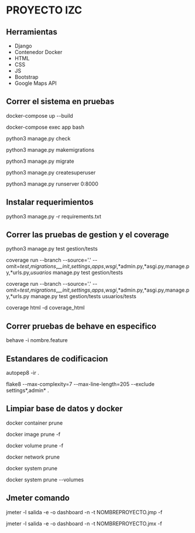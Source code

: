# PROYECTO IZC

## Herramientas
- Django
- Contenedor Docker
- HTML
- CSS
- JS
- Bootstrap
- Google Maps API


## Correr el sistema en pruebas
docker-compose up --build

docker-compose exec app bash

python3 manage.py check

python3 manage.py makemigrations

python3 manage.py migrate

python3 manage.py createsuperuser

python3 manage.py runserver 0:8000

## Instalar requerimientos 
python3 manage.py -r requirements.txt

## Correr las pruebas de gestion y el coverage

python3 manage.py test gestion/tests

coverage run --branch --source='.' --omit=*test*,*migrations*,*__init*,*settings*,*apps*,*wsgi*,*admin.py,*asgi.py,manage.py,*urls.py,*usuarios* manage.py test gestion/tests

coverage run --branch --source='.' --omit=*test*,*migrations*,*__init*,*settings*,*apps*,*wsgi*,*admin.py,*asgi.py,manage.py,*urls.py manage.py test gestion/tests usuarios/tests

coverage html -d coverage_html

## Correr pruebas de behave en especifico
 
behave -i nombre.feature

## Estandares de codificacion

autopep8 -ir .

flake8 --max-complexity=7 --max-line-length=205 --exclude settings*,admin* .

## Limpiar base de datos y docker

docker container prune

docker image prune -f

docker volume prune -f

docker network prune

docker system prune

docker system prune --volumes

## Jmeter comando

jmeter -l salida -e -o dashboard -n -t NOMBREPROYECTO.jmp -f

jmeter -l salida -e -o dashboard -n -t NOMBREPROYECTO.jmx -f
